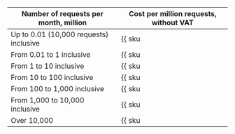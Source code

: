 | Number of requests per month, million | Cost per million requests, without VAT |
| --- | --- |
| Up to 0.01 (10,000 requests) inclusive | {{ sku|USD|sws.requests.v1|string }} |
| From 0.01 to 1 inclusive | {{ sku|USD|sws.requests.v1|pricingRate.0.01|string }} |
| From 1 to 10 inclusive | {{ sku|USD|sws.requests.v1|pricingRate.1|string }} |
| From 10 to 100 inclusive | {{ sku|USD|sws.requests.v1|pricingRate.10|string }} |
| From 100 to 1,000 inclusive | {{ sku|USD|sws.requests.v1|pricingRate.100|string }} |
| From 1,000 to 10,000 inclusive | {{ sku|USD|sws.requests.v1|pricingRate.1000|string }} |
| Over 10,000 | {{ sku|USD|sws.requests.v1|pricingRate.10000|string }} |